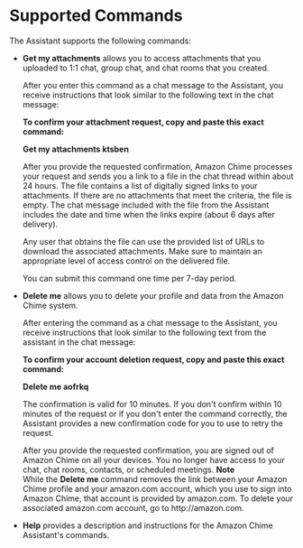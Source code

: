 # Supported Commands<a name="assistant-commands"></a>

The Assistant supports the following commands: 
+ **Get my attachments** allows you to access attachments that you uploaded to 1:1 chat, group chat, and chat rooms that you created\.

  After you enter this command as a chat message to the Assistant, you receive instructions that look similar to the following text in the chat message:

  **To confirm your attachment request, copy and paste this exact command:**

  **Get my attachments ktsben**

  After you provide the requested confirmation, Amazon Chime processes your request and sends you a link to a file in the chat thread within about 24 hours\. The file contains a list of digitally signed links to your attachments\. If there are no attachments that meet the criteria, the file is empty\. The chat message included with the file from the Assistant includes the date and time when the links expire \(about 6 days after delivery\)\.

  Any user that obtains the file can use the provided list of URLs to download the associated attachments\. Make sure to maintain an appropriate level of access control on the delivered file\.

  You can submit this command one time per 7\-day period\. 
+ **Delete me** allows you to delete your profile and data from the Amazon Chime system\.

  After entering the command as a chat message to the Assistant, you receive instructions that look similar to the following text from the assistant in the chat message:

  **To confirm your account deletion request, copy and paste this exact command:**

  **Delete me aofrkq**

  The confirmation is valid for 10 minutes\. If you don't confirm within 10 minutes of the request or if you don't enter the command correctly, the Assistant provides a new confirmation code for you to use to retry the request\.

  After you provide the requested confirmation, you are signed out of Amazon Chime on all your devices\. You no longer have access to your chat, chat rooms, contacts, or scheduled meetings\.
**Note**  
While the **Delete me** command removes the link between your Amazon Chime profile and your amazon\.com account, which you use to sign into Amazon Chime, that account is provided by amazon\.com\. To delete your associated amazon\.com account, go to http://amazon\.com\.
+ **Help** provides a description and instructions for the Amazon Chime Assistant's commands\.